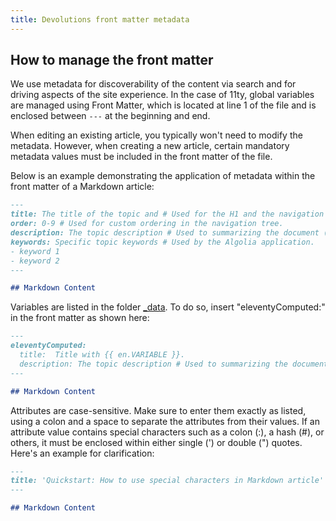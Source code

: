 ```yaml
---
title: Devolutions front matter metadata
---
```

## How to manage the front matter

We use metadata for discoverability of the content via search and for driving aspects of the site experience. In the case of 11ty, global variables are managed using Front Matter, which is located at line 1 of the file and is enclosed between `---` at the beginning and end.  

When editing an existing article, you typically won't need to modify the metadata. However, when creating a new article, certain mandatory metadata values must be included in the front matter of the file.  

Below is an example demonstrating the application of metadata within the front matter of a Markdown article:  

```markdown
---
title: The title of the topic and # Used for the H1 and the navigation tree
order: 0-9 # Used for custom ordering in the navigation tree. 
description: The topic description # Used to summarizing the document (will be displayed in a search result from a search engine).
keywords: Specific topic keywords # Used by the Algolia application.
- keyword 1
- keyword 2
---

## Markdown Content
```

Variables are listed in the folder [_data](https://github.com/Devolutions/doc/tree/master/docs/_data). To do so, insert "eleventyComputed:" in the front matter as shown here:  

```markdown
---
eleventyComputed:
  title:  Title with {{ en.VARIABLE }}.
  description: The topic description # Used to summarizing the document (will be displayed in a search result from a search engine).
---

## Markdown Content
```

Attributes are case-sensitive. Make sure to enter them exactly as listed, using a colon and a space to separate the attributes from their values. If an attribute value contains special characters such as a colon (:), a hash (#), or others, it must be enclosed within either single (') or double (") quotes. Here's an example for clarification:  

```markdown
---
title: 'Quickstart: How to use special characters in Markdown article'
---

## Markdown Content
```